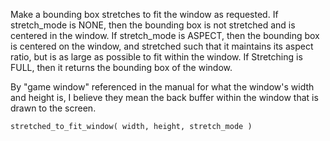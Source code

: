 Make a bounding box stretches to fit the window as requested. If stretch_mode is NONE, then the bounding box is not stretched and is centered in the window. If stretch_mode is ASPECT, then the bounding box is centered on the window, and stretched such that it maintains its aspect ratio, but is as large as possible to fit within the window. If Stretching is FULL, then it returns the bounding box of the window.

By "game window" referenced in the manual for what the window's width and height is, I believe they mean the back buffer within the window that is drawn to the screen.

```gml
stretched_to_fit_window( width, height, stretch_mode )
```